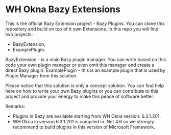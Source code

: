 # WH Okna Bazy Extensions

This is the official Bazy Extension project - Bazy Plugins. You can clone this repository and build on top of it own Extensions. In this repo you will find two projects:
- BazyExtension,
- ExamplePlugin.

BazyExtension - is a main Bazy plugin manager. You can write based on this code your own plugin manager or even omit this manager and create a direct Bazy plugin.
ExamplePlugin - this is an example plugin that is used by Plugin Manager from this solution.

Please notice that this solution is only a concept solution. You can find help here on how to write your own Bazy plugins or you can contribute to this project and provide your energy to make this peace of software better.

Remarks:
- Plugins in Bazy are available starting from WH Okna version: 6.3.1.201.
- WH Okna in version 6.3.1.201 is compiled in .Net 4.6 so we strongly recommend to build plugins in this version of Microsoft Framework.
